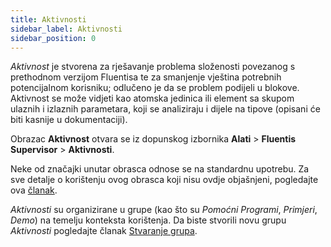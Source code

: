 ```yaml
---
title: Aktivnosti 
sidebar_label: Aktivnosti 
sidebar_position: 0
---
```


*Aktivnost* je stvorena za rješavanje problema složenosti povezanog s prethodnom verzijom Fluentisa te za smanjenje vještina potrebnih potencijalnom korisniku; odlučeno je da se problem podijeli u blokove. Aktivnost se može vidjeti kao atomska jedinica ili element sa skupom ulaznih i izlaznih parametara, koji se analiziraju i dijele na tipove (opisani će biti kasnije u dokumentaciji).  

Obrazac **Aktivnost** otvara se iz dopunskog izbornika **Alati** > **Fluentis Supervisor** > **Aktivnosti**.

Neke od značajki unutar obrasca odnose se na standardnu ​​upotrebu. Za sve detalje o korištenju ovog obrasca koji nisu ovdje objašnjeni, pogledajte ova [članak](/docs/guide/common).

*Aktivnosti* su organizirane u grupe (kao što su *Pomoćni Programi*, *Primjeri*, *Demo*) na temelju konteksta korištenja. Da biste stvorili novu grupu  *Aktivnosti* pogledajte članak [Stvaranje grupa](../../group-creation).
